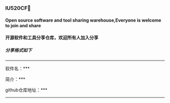 ### IU520CF👋



#### Open source software and tool sharing warehouse,Everyone is welcome to join and share 

#### 开源软件和工具分享仓库，欢迎所有人加入分享

##### 分享格式如下
----

软件名：***

简介：***

github仓库地址：***

----



